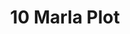 ---
layout: post
categories: [sale, plot]
title: "10 Marla Plot"
price: " --- "
permarla: "yes"
address: "Plot 54, Mujahid Green Valley"
type: "PLOT FOR SALE"
area: "10 Marla, 25 Guz"
---